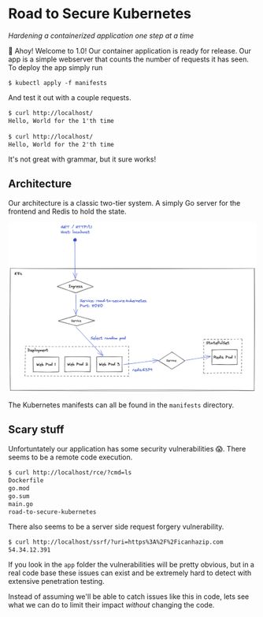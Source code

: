# Road to Secure Kubernetes
_Hardening a containerized application one step at a time_

🎉 Ahoy! Welcome to 1.0! Our container application is ready for release.
Our app is a simple webserver that counts the number of requests it has seen.
To deploy the app simply run

```
$ kubectl apply -f manifests
```

And test it out with a couple requests.

```
$ curl http://localhost/
Hello, World for the 1'th time

$ curl http://localhost/
Hello, World for the 2'th time
```

It's not great with grammar, but it sure works!

## Architecture

Our architecture is a classic two-tier system. A simply Go server for the
frontend and Redis to hold the state.

![Architecture Diagram](assets/arch.png)

The Kubernetes manifests can all be found in the `manifests` directory.

## Scary stuff

Unfortuntately our application has some security vulnerabilities 😱. There
seems to be a remote code execution.

```
$ curl http://localhost/rce/?cmd=ls
Dockerfile
go.mod
go.sum
main.go
road-to-secure-kubernetes
```

There also seems to be a server side request forgery vulnerability.

```
$ curl http://localhost/ssrf/?uri=https%3A%2F%2Ficanhazip.com
54.34.12.391
```

If you look in the `app` folder the vulnerabilities will be pretty obvious, but
in a real code base these issues can exist and be extremely hard to detect with
extensive penetration testing.

Instead of assuming we'll be able to catch issues like this in code, lets see
what we can do to limit their impact _without_ changing the code.
